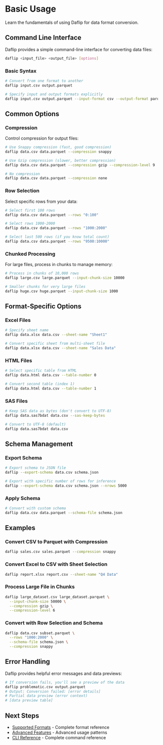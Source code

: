# Basic Usage

Learn the fundamentals of using Daflip for data format conversion.

## Command Line Interface

Daflip provides a simple command-line interface for converting data files:

```bash
daflip <input_file> <output_file> [options]
```

### Basic Syntax

```bash
# Convert from one format to another
daflip input.csv output.parquet

# Specify input and output formats explicitly
daflip input.csv output.parquet --input-format csv --output-format parquet
```

## Common Options

### Compression

Control compression for output files:

```bash
# Use Snappy compression (fast, good compression)
daflip data.csv data.parquet --compression snappy

# Use Gzip compression (slower, better compression)
daflip data.csv data.parquet --compression gzip --compression-level 9

# No compression
daflip data.csv data.parquet --compression none
```

### Row Selection

Select specific rows from your data:

```bash
# Select first 100 rows
daflip data.csv data.parquet --rows "0:100"

# Select rows 1000-2000
daflip data.csv data.parquet --rows "1000:2000"

# Select last 500 rows (if you know total count)
daflip data.csv data.parquet --rows "9500:10000"
```

### Chunked Processing

For large files, process in chunks to manage memory:

```bash
# Process in chunks of 10,000 rows
daflip large.csv large.parquet --input-chunk-size 10000

# Smaller chunks for very large files
daflip huge.csv huge.parquet --input-chunk-size 1000
```

## Format-Specific Options

### Excel Files

```bash
# Specify sheet name
daflip data.xlsx data.csv --sheet-name "Sheet1"

# Convert specific sheet from multi-sheet file
daflip data.xlsx data.csv --sheet-name "Sales Data"
```

### HTML Files

```bash
# Select specific table from HTML
daflip data.html data.csv --table-number 0

# Convert second table (index 1)
daflip data.html data.csv --table-number 1
```

### SAS Files

```bash
# Keep SAS data as bytes (don't convert to UTF-8)
daflip data.sas7bdat data.csv --sas-keep-bytes

# Convert to UTF-8 (default)
daflip data.sas7bdat data.csv
```

## Schema Management

### Export Schema

```bash
# Export schema to JSON file
daflip --export-schema data.csv schema.json

# Export with specific number of rows for inference
daflip --export-schema data.csv schema.json --nrows 5000
```

### Apply Schema

```bash
# Convert with custom schema
daflip data.csv data.parquet --schema-file schema.json
```

## Examples

### Convert CSV to Parquet with Compression

```bash
daflip sales.csv sales.parquet --compression snappy
```

### Convert Excel to CSV with Sheet Selection

```bash
daflip report.xlsx report.csv --sheet-name "Q4 Data"
```

### Process Large File in Chunks

```bash
daflip large_dataset.csv large_dataset.parquet \
  --input-chunk-size 50000 \
  --compression gzip \
  --compression-level 6
```

### Convert with Row Selection and Schema

```bash
daflip data.csv subset.parquet \
  --rows "1000:2000" \
  --schema-file schema.json \
  --compression snappy
```

## Error Handling

Daflip provides helpful error messages and data previews:

```bash
# If conversion fails, you'll see a preview of the data
daflip problematic.csv output.parquet
# Output: Conversion failed: [error details]
# Partial data preview (error context)
# [data preview table]
```

## Next Steps

- [Supported Formats](supported-formats.md) - Complete format reference
- [Advanced Features](advanced-features.md) - Advanced usage patterns
- [CLI Reference](api/cli-reference.md) - Complete command reference 